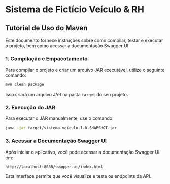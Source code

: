 
# Sistema de Fictício Veículo & RH

## Tutorial de Uso do Maven

Este documento fornece instruções sobre como compilar, testar e executar o projeto, bem como acessar a documentação Swagger UI.

### 1. Compilação e Empacotamento

Para compilar o projeto e criar um arquivo JAR executável, utilize o seguinte comando:
```sh
mvn clean package

```
Isso criará um arquivo JAR na pasta `target` do seu projeto.

### 2. Execução do JAR

Para executar o JAR manualmente, use o comando:

```sh
java -jar target/sistema-veiculo-1.0-SNAPSHOT.jar
```

### 3. Acessar a Documentação Swagger UI

Após iniciar o aplicativo, você pode acessar a documentação Swagger UI em:

```
http://localhost:8080/swagger-ui/index.html
```

Esta interface permite que você visualize e teste os endpoints da API.
